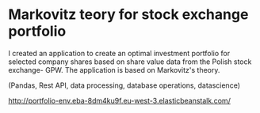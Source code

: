 # Markovitz teory for stock exchange portfolio

I created an application to create an optimal investment portfolio for selected company shares based on share value data from the Polish stock exchange- GPW. The application is based on Markovitz's theory.


(Pandas, Rest API, data processing, database operations, datascience)

http://portfolio-env.eba-8dm4ku9f.eu-west-3.elasticbeanstalk.com/
